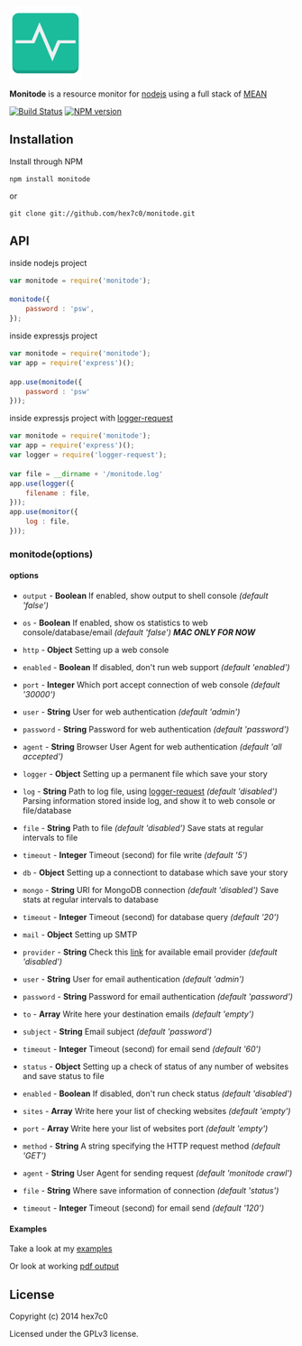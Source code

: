 [![monitode logo](https://raw.githubusercontent.com/hex7c0/monitode/master/public/monitode.png)](https://hex7c0.github.io/monitode/)

**Monitode** is a resource monitor for [nodejs](http://nodejs.org) 
using a full stack of [MEAN](http://en.wikipedia.org/wiki/MEAN)

[![Build Status](https://travis-ci.org/hex7c0/monitode.svg?branch=master)](https://travis-ci.org/hex7c0/monitode) [![NPM version](https://badge.fury.io/js/monitode.svg)](http://badge.fury.io/js/monitode)

## Installation

Install through NPM

```
npm install monitode
```
or
```
git clone git://github.com/hex7c0/monitode.git
```

## API

inside nodejs project
```js
var monitode = require('monitode');

monitode({
    password : 'psw',
});
```

inside expressjs project
```js
var monitode = require('monitode');
var app = require('express')();

app.use(monitode({
    password : 'psw'
}));
```

inside expressjs project with [logger-request](https://github.com/hex7c0/logger-request)
```js
var monitode = require('monitode');
var app = require('express')();
var logger = require('logger-request');

var file = __dirname + '/monitode.log'
app.use(logger({
    filename : file,
}));
app.use(monitor({
    log : file,
}));
```

### monitode(options)

#### options

 - `output` - **Boolean** If enabled, show output to shell console *(default 'false')*
 
 - `os` - **Boolean** If enabled, show os statistics to web console/database/email *(default 'false')* **_MAC ONLY FOR NOW_**
 
 - `http` - **Object** Setting up a web console
  - `enabled` - **Boolean** If disabled, don't run web support *(default 'enabled')*
  - `port` - **Integer** Which port accept connection of web console *(default '30000')*
  - `user` - **String** User for web authentication *(default 'admin')*
  - `password` - **String** Password for web authentication *(default 'password')*
  - `agent` - **String** Browser User Agent for web authentication *(default 'all accepted')*
 
 - `logger` - **Object** Setting up a permanent file which save your story
  - `log` - **String** Path to log file, using [logger-request](https://github.com/hex7c0/logger-request) *(default 'disabled')* Parsing information stored inside log, and show it to web console or file/database
  - `file` - **String** Path to file *(default 'disabled')* Save stats at regular intervals to file
  - `timeout` - **Integer** Timeout (second) for file write *(default '5')*
 
 - `db` - **Object** Setting up a connectiont to database which save your story
  - `mongo` - **String** URI for MongoDB connection *(default 'disabled')* Save stats at regular intervals to database
  - `timeout` - **Integer** Timeout (second) for database query *(default '20')*
 
 - `mail` - **Object** Setting up SMTP
  - `provider` - **String** Check this [link](https://github.com/andris9/nodemailer#well-known-services-for-smtp) for available email provider *(default 'disabled')*
  - `user` - **String** User for email authentication *(default 'admin')*
  - `password` - **String** Password for email authentication *(default 'password')*
  - `to` - **Array** Write here your destination emails *(default 'empty')*
  - `subject` - **String** Email subject *(default 'password')*
  - `timeout` - **Integer** Timeout (second) for email send *(default '60')*
 
 - `status` - **Object** Setting up a check of status of any number of websites and save status to file
  - `enabled` - **Boolean** If disabled, don't run check status *(default 'disabled')*
  - `sites` - **Array** Write here your list of checking websites *(default 'empty')*
  - `port` - **Array** Write here your list of websites port *(default 'empty')*
  - `method` - **String** A string specifying the HTTP request method *(default 'GET')*
  - `agent` - **String** User Agent for sending request *(default 'monitode crawl')*
  - `file` - **String** Where save information of connection *(default 'status')*
  - `timeout` - **Integer** Timeout (second) for email send *(default '120')*

#### Examples

Take a look at my [examples](https://github.com/hex7c0/monitode/tree/master/examples)

Or look at working [pdf output](https://github.com/hex7c0/monitode/raw/master/examples/monitode.pdf)

## License
Copyright (c) 2014 hex7c0

Licensed under the GPLv3 license.
